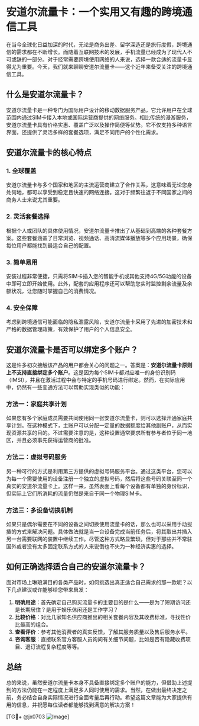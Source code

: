 # 安道尔流量卡：一个实用又有趣的跨境通信工具

在当今全球化日益加深的时代，无论是商务出差、留学深造还是旅行度假，跨境通信的需求都在不断增长。而随着互联网技术的发展，手机流量已经成为了现代人不可或缺的一部分。对于经常需要跨境使用网络的人来说，选择一款合适的流量卡显得尤为重要。今天，我们就来聊聊安道尔流量卡——这个近年来备受关注的跨境通信工具。

## 什么是安道尔流量卡？

安道尔流量卡是一种专门为国际用户设计的移动数据服务产品，它允许用户在全球范围内通过SIM卡接入本地或国际运营商提供的网络服务。相比传统的漫游服务，安道尔流量卡具有价格实惠、覆盖广泛以及操作简便等优势。它不仅支持多种语言界面，还提供了灵活多样的套餐选项，满足不同用户的个性化需求。

## 安道尔流量卡的核心特点

### 1. **全球覆盖**
安道尔流量卡与多个国家和地区的主流运营商建立了合作关系，这意味着无论您身处何地，都可以享受到稳定且快速的网络连接。这对于频繁往返于不同国家之间的商务人士来说尤其重要。

### 2. **灵活套餐选择**
根据个人或团队的具体使用情况，安道尔流量卡推出了从基础到高端的各种套餐方案。这些套餐涵盖了日常浏览、视频通话、高清流媒体播放等多个应用场景，确保每位用户都能找到最适合自己的配置。

### 3. **简单易用**
安装过程非常便捷，只需将SIM卡插入您的智能手机或其他支持4G/5G功能的设备中即可立即开始使用。此外，配套的应用程序还可以帮助您实时监控剩余流量及余额状况，让您随时掌握自己的消费情况。

### 4. **安全保障**
考虑到跨境通信可能面临的隐私泄露风险，安道尔流量卡采用了先进的加密技术和严格的数据管理政策，有效保护了用户的个人信息安全。

## 安道尔流量卡是否可以绑定多个账户？

这是许多初次接触该产品的用户都会关心的问题之一。答案是：**安道尔流量卡原则上不支持直接绑定多个账户**。这是因为每个SIM卡都对应唯一的身份识别码（IMSI），并且在激活过程中会与特定的手机号码进行绑定。然而，在实际应用中，仍然有一些变通方法可以帮助实现类似的功能：

### 方法一：家庭共享计划
如果您有多个家庭成员需要共同使用同一张安道尔流量卡，则可以选择开通家庭共享计划。在这种模式下，主账户可以分配一定量的数据额度给其他副账户，从而实现资源共享的目的。不过需要注意的是，这种设置通常要求所有参与者位于同一地区，并且必须事先获得运营商的批准。

### 方法二：虚拟号码服务
另一种可行的方式是利用第三方提供的虚拟号码服务平台。通过这类平台，您可以为每一个需要使用的设备注册一个独立的虚拟号码，然后将这些号码关联至同一个真实的安道尔流量卡上。这样一来，虽然表面上看每个设备都有单独的身份标识，但实际上它们所消耗的流量仍然是来自于同一个物理SIM卡。

### 方法三：多设备切换机制
如果只是偶尔需要在不同的设备之间切换使用流量卡的话，那么也可以采用手动拔插的方式来解决问题。具体做法就是当一台设备完成当前任务后，将其取出并插入另一台需要联网的装置中继续工作。尽管这种方式略显繁琐，但对于那些并不常驻国外或者没有太多固定联系方式的人来说倒也不失为一种经济实惠的选择。

## 如何正确选择适合自己的安道尔流量卡？

面对市场上琳琅满目的各类产品时，如何挑选出真正适合自己需求的那一款呢？以下几点建议或许能够给您带来启发：

1. **明确用途**：首先确定自己购买流量卡的主要目的是什么——是为了短期访问还是长期居住？是用于娱乐休闲还是工作学习？
2. **比较价格**：对比几家知名供应商推出的相关套餐内容及其收费标准，寻找性价比最高的组合。
3. **查看评价**：参考其他消费者的真实反馈，了解其服务质量以及售后服务水平。
4. **咨询客服**：直接联系官方客服人员询问有关细节问题，比如是否有隐藏收费项目、退订流程复杂程度等等。

## 总结

总的来说，虽然安道尔流量卡本身不具备直接绑定多个账户的能力，但借助上述提到的方法仍能在一定程度上满足多人同时使用的需求。当然，在做出最终决定之前，务必结合自身实际情况进行全面考量后再行动。希望这篇文章能为大家提供有用的信息，并祝愿每位读者都能够找到满意的解决方案！

[TG💪+ @jx0703 ![Image](https://github.com/user-attachments/assets/dbca1d08-cadb-493c-b0ec-ad6f7a83f270)]